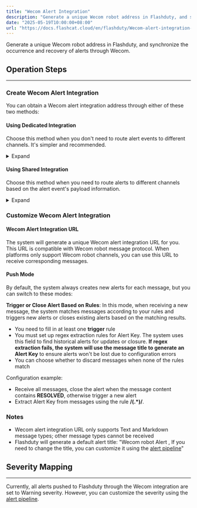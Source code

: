 ```yaml
---
title: "Wecom Alert Integration"
description: "Generate a unique Wecom robot address in Flashduty, and synchronize the occurrence and recovery of alerts through Wecom"
date: "2025-05-19T10:00:00+08:00"
url: "https://docs.flashcat.cloud/en/flashduty/Wecom-alert-integration-guide"
---
```


Generate a unique Wecom robot address in Flashduty, and synchronize the occurrence and recovery of alerts through Wecom.

<div class="hide">

## Operation Steps
---

### Create Wecom Alert Integration

You can obtain a Wecom alert integration address through either of these two methods:

#### Using Dedicated Integration

Choose this method when you don't need to route alert events to different channels. It's simpler and recommended.

<details>
  <summary>Expand</summary>
  
  1. Go to the Flashduty console, select **Channel**, and enter a specific channel's details page
  2. Select the **Integration** tab, click **Add Integration** to enter the integration page
  3. Choose **Wecom Alert** integration and click **Save** to generate a card
  4. Click the generated card to view the **Wecom Alert Integration URL**, copy it for later use, and you're done
    
</details>

#### Using Shared Integration

Choose this method when you need to route alerts to different channels based on the alert event's payload information.

<details>
  <summary>Expand</summary>
  
  1. Go to the Flashduty console, select **Integration Center => Alert Events** to enter the integration selection page
  2. Select **Wecom Alert** integration:
        - **Integration Name**: Define a name for the current integration
        - **Message Type**: Select Wecom alert message type, currently only Text and Markdown are supported
        - **Push Mode**: Choose when to trigger or recover alerts for Wecom notifications
  3. Copy the **Wecom Alert Integration URL** for later use
  4. Configure the default route and select the corresponding channel (after integration creation, you can go to `Routes` to configure more routing rules)
  5. Done
    
</details>
</div>

### Customize Wecom Alert Integration

#### Wecom Alert Integration URL

The system will generate a unique Wecom alert integration URL for you. This URL is compatible with Wecom robot message protocol. When platforms only support Wecom robot channels, you can use this URL to receive corresponding messages.

#### Push Mode

By default, the system always creates new alerts for each message, but you can switch to these modes:

**Trigger or Close Alert Based on Rules**: In this mode, when receiving a new message, the system matches messages according to your rules and triggers new alerts or closes existing alerts based on the matching results.

   - You need to fill in at least one **trigger** rule
   - You must set up regex extraction rules for Alert Key. The system uses this field to find historical alerts for updates or closure. **If regex extraction fails, the system will use the message title to generate an Alert Key** to ensure alerts won't be lost due to configuration errors
   - You can choose whether to discard messages when none of the rules match

   Configuration example:

   - Receive all messages, close the alert when the message content contains **RESOLVED**, otherwise trigger a new alert
   - Extract Alert Key from messages using the rule **/(.*)/**.


### Notes
- Wecom alert integration URL only supports Text and Markdown message types; other message types cannot be received
- Flashduty will generate a default alert title: "Wecom robot Alert , If you need to change the title, you can customize it using the [alert pipeline](https://docs.flashcat.cloud/en/flashduty/alert-pipelines)"

## Severity Mapping
---

Currently, all alerts pushed to Flashduty through the Wecom integration are set to Warning severity. However, you can customize the severity using the [alert pipeline](https://docs.flashcat.cloud/en/flashduty/alert-pipelines).